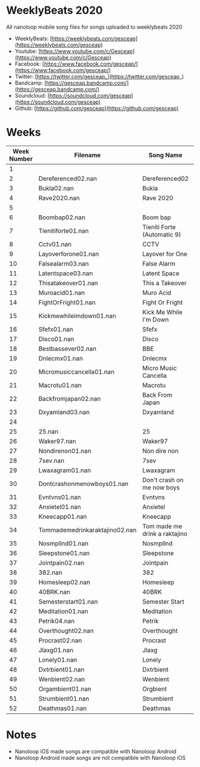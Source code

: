 # WeeklyBeats 2020

All nanoloop mobile song files for songs uploaded to weeklybeats 2020

* WeeklyBeats: [https://weeklybeats.com/gesceap](https://weeklybeats.com/gesceap)
* Youtube: [https://www.youtube.com/c/Gesceap](https://www.youtube.com/c/Gesceap)
* Facebook: [https://www.facebook.com/gesceap/](https://www.facebook.com/gesceap/)
* Twitter: [https://twitter.com/gesceap_](https://twitter.com/gesceap_)
* Bandcamp: [https://gesceap.bandcamp.com/](https://gesceap.bandcamp.com/)
* Soundcloud: [https://soundcloud.com/gesceap](https://soundcloud.com/gesceap)
* Github: [https://github.com/gesceap](https://github.com/gesceap)

# Weeks

| Week Number | Filename | Song Name | OS | BPM |
|-|-|-|-|-|
| 1 | | | | | |
| 2 | Dereferenced02.nan | Dereferenced02 | iOS | 128 |
| 3 | Bukla02.nan | Bukla | iOS | 120 |
| 4 | Rave2020.nan | Rave 2020 | iOS | 140 |
| 5 | | | | | |
| 6 | Boombap02.nan | Boom bap | iOS | 170 |
| 7 | Tienitiforte01.nan | Tieniti Forte (Automatic 9) | iOS | 163 |
| 8 | Cctv01.nan | CCTV | iOS | 160 |
| 9 | Layoverforone01.nan | Layover for One | iOS | 110 |
| 10 | Falsealarm03.nan | False Alarm | iOS | 160 |
| 11 | Latentspace03.nan | Latent Space | iOS | 118 |
| 12 | Thisatakeover01.nan | This a Takeover | iOS | 290 |
| 13 | Muroacid01.nan | Muro Acid | iOS | 130 |
| 14 | FightOrFright01.nan | Fight Or Fright | iOS | 136 |
| 15 | Kickmewhileimdown01.nan | Kick Me While I'm Down | iOS | 130 |
| 16 | Sfefx01.nan | Sfefx | iOS | 140 |
| 17 | Disco01.nan | Disco | iOS | 124 |
| 18 | Bestbassever02.nan | BBE | iOS | 136 |
| 19 | Dnlecmx01.nan | Dnlecmx | iOS | 136 |
| 20 | Micromusiccancella01.nan | Micro Music Cancella | iOS | 140 |
| 21 | Macrotu01.nan | Macrotu | iOS | 120 |
| 22 | Backfromjapan02.nan | Back From Japan | iOS | 117 |
| 23 | Dxyamland03.nan | Dxyamland | iOS |
| 24 | | | | | 
| 25 | 25.nan | 25 | iOS | 155 |
| 26 | Waker97.nan | Waker97 | iOS | 150 |
| 27 | Nondirenon01.nan | Non dire non | iOS | 145 |
| 28 | 7sev.nan | 7sev | iOS | 154 |
| 29 | Lwaxagram01.nan | Lwaxagram | iOS | 140 |
| 30 | Dontcrashonmenowboys01.nan | Don't crash on me now boys | iOS | 140 |
| 31 | Evntvns01.nan | Evntvns | iOS | 130 |
| 32 | Anxietel01.nan | Anxietel | iOS | 129 | 
| 33 | Kneecapp01.nan | Kneecapp | iOS | 136 |
| 34 | Tommademedrinkaraktajino02.nan | Tom made me drink a raktajino | iOS | 135 |
| 35 | Nosmpllnd01.nan | Nosmpllnd | iOS | 140 |
| 36 | Sleepstone01.nan | Sleepstone | iOS | 118 | 
| 37 | Jointpain02.nan | Jointpain | iOS | 108 |
| 38 | 382.nan | 382 | iOS | 108 |
| 39 | Homesleep02.nan | Homesleep | iOS | 118 |
| 40 | 40BRK.nan | 40BRK | iOS | 135 |
| 41 | Semesterstart01.nan | Semester Start | iOS | 118 |
| 42 | Meditation01.nan | Meditation | iOS | 95 |
| 43 | Petrik04.nan | Petrik | iOS | 135 |
| 44 | Overthought02.nan | Overthought | iOS | 118 |
| 45 | Procrast02.nan | Procrast | iOS | 132 | 
| 46 | Jlaxg01.nan | Jlaxg | iOS | 167 |
| 47 | Lonely01.nan | Lonely | iOS | 140 |
| 48 | Dxtrbient01.nan | Dxtrbient | Android | |
| 49 | Wenbient02.nan | Wenbient | Android | |
| 50 | Orgambient01.nan | Orgbient | Android | |
| 51 | Strumbient01.nan | Strumbient | Android | |
| 52 | Deathmas01.nan | Deathmas | Android | |

# Notes

* Nanoloop iOS made songs are compatible with Nanoloop Android
* Nanoloop Android made songs are not compatible with Nanoloop iOS


